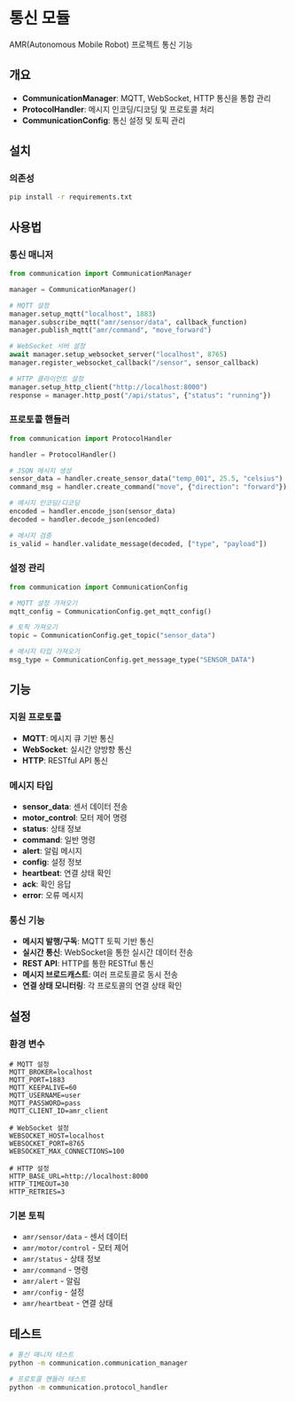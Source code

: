 # 통신 모듈

AMR(Autonomous Mobile Robot) 프로젝트 통신 기능

## 개요

- **CommunicationManager**: MQTT, WebSocket, HTTP 통신을 통합 관리
- **ProtocolHandler**: 메시지 인코딩/디코딩 및 프로토콜 처리
- **CommunicationConfig**: 통신 설정 및 토픽 관리

## 설치

### 의존성

```bash
pip install -r requirements.txt
```

## 사용법

### 통신 매니저

```python
from communication import CommunicationManager

manager = CommunicationManager()

# MQTT 설정
manager.setup_mqtt("localhost", 1883)
manager.subscribe_mqtt("amr/sensor/data", callback_function)
manager.publish_mqtt("amr/command", "move_forward")

# WebSocket 서버 설정
await manager.setup_websocket_server("localhost", 8765)
manager.register_websocket_callback("/sensor", sensor_callback)

# HTTP 클라이언트 설정
manager.setup_http_client("http://localhost:8000")
response = manager.http_post("/api/status", {"status": "running"})
```

### 프로토콜 핸들러

```python
from communication import ProtocolHandler

handler = ProtocolHandler()

# JSON 메시지 생성
sensor_data = handler.create_sensor_data("temp_001", 25.5, "celsius")
command_msg = handler.create_command("move", {"direction": "forward"})

# 메시지 인코딩/디코딩
encoded = handler.encode_json(sensor_data)
decoded = handler.decode_json(encoded)

# 메시지 검증
is_valid = handler.validate_message(decoded, ["type", "payload"])
```

### 설정 관리

```python
from communication import CommunicationConfig

# MQTT 설정 가져오기
mqtt_config = CommunicationConfig.get_mqtt_config()

# 토픽 가져오기
topic = CommunicationConfig.get_topic("sensor_data")

# 메시지 타입 가져오기
msg_type = CommunicationConfig.get_message_type("SENSOR_DATA")
```

## 기능

### 지원 프로토콜

- **MQTT**: 메시지 큐 기반 통신
- **WebSocket**: 실시간 양방향 통신
- **HTTP**: RESTful API 통신

### 메시지 타입

- **sensor_data**: 센서 데이터 전송
- **motor_control**: 모터 제어 명령
- **status**: 상태 정보
- **command**: 일반 명령
- **alert**: 알림 메시지
- **config**: 설정 정보
- **heartbeat**: 연결 상태 확인
- **ack**: 확인 응답
- **error**: 오류 메시지

### 통신 기능

- **메시지 발행/구독**: MQTT 토픽 기반 통신
- **실시간 통신**: WebSocket을 통한 실시간 데이터 전송
- **REST API**: HTTP를 통한 RESTful 통신
- **메시지 브로드캐스트**: 여러 프로토콜로 동시 전송
- **연결 상태 모니터링**: 각 프로토콜의 연결 상태 확인

## 설정

### 환경 변수

```env
# MQTT 설정
MQTT_BROKER=localhost
MQTT_PORT=1883
MQTT_KEEPALIVE=60
MQTT_USERNAME=user
MQTT_PASSWORD=pass
MQTT_CLIENT_ID=amr_client

# WebSocket 설정
WEBSOCKET_HOST=localhost
WEBSOCKET_PORT=8765
WEBSOCKET_MAX_CONNECTIONS=100

# HTTP 설정
HTTP_BASE_URL=http://localhost:8000
HTTP_TIMEOUT=30
HTTP_RETRIES=3
```

### 기본 토픽

- `amr/sensor/data` - 센서 데이터
- `amr/motor/control` - 모터 제어
- `amr/status` - 상태 정보
- `amr/command` - 명령
- `amr/alert` - 알림
- `amr/config` - 설정
- `amr/heartbeat` - 연결 상태

## 테스트

```bash
# 통신 매니저 테스트
python -m communication.communication_manager

# 프로토콜 핸들러 테스트
python -m communication.protocol_handler
```

